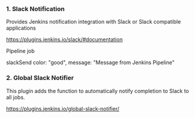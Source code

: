 ### 1. Slack Notification

Provides Jenkins notification integration with Slack or Slack compatible applications

https://plugins.jenkins.io/slack/#documentation

Pipeline job

slackSend color: "good", message: "Message from Jenkins Pipeline"

### 2. Global Slack Notifier

This plugin adds the function to automatically notify completion to Slack to all jobs. 

https://plugins.jenkins.io/global-slack-notifier/



